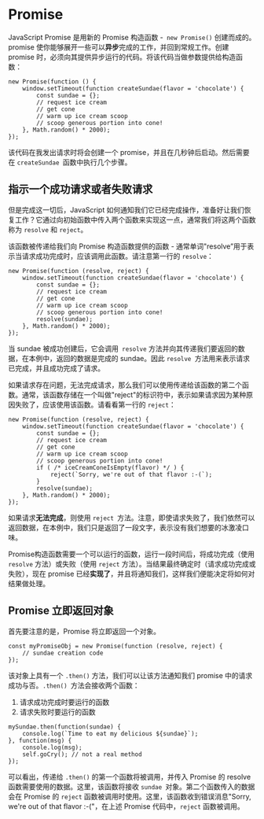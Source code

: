 # Promise
JavaScript Promise 是用新的 Promise 构造函数 -` new Promise()` 创建而成的。promise 使你能够展开一些可以**异步**完成的工作，并回到常规工作。创建 promise 时，必须向其提供异步运行的代码。将该代码当做参数提供给构造函数：

```
new Promise(function () {
    window.setTimeout(function createSundae(flavor = 'chocolate') {
        const sundae = {};
        // request ice cream
        // get cone
        // warm up ice cream scoop
        // scoop generous portion into cone!
    }, Math.random() * 2000);
});
```

该代码在我发出请求时将会创建一个 promise，并且在几秒钟后启动。然后需要在 `createSundae `函数中执行几个步骤。

## 指示一个成功请求或者失败请求
但是完成这一切后，JavaScript 如何通知我们它已经完成操作，准备好让我们恢复工作？它通过向初始函数中传入两个函数来实现这一点，通常我们将这两个函数称为 `resolve` 和 `reject`。

该函数被传递给我们向 Promise 构造函数提供的函数 - 通常单词"resolve”用于表示当请求成功完成时，应该调用此函数。请注意第一行的 `resolve`：

```
new Promise(function (resolve, reject) {
    window.setTimeout(function createSundae(flavor = 'chocolate') {
        const sundae = {};
        // request ice cream
        // get cone
        // warm up ice cream scoop
        // scoop generous portion into cone!
        resolve(sundae);
    }, Math.random() * 2000);
});
```
当 sundae 被成功创建后，它会调用` resolve` 方法并向其传递我们要返回的数据，在本例中，返回的数据是完成的 sundae。因此 `resolve `方法用来表示请求已完成，并且成功完成了请求。

如果请求存在问题，无法完成请求，那么我们可以使用传递给该函数的第二个函数。通常，该函数存储在一个叫做"reject"的标识符中，表示如果请求因为某种原因失败了，应该使用该函数。请看看第一行的 `reject`：

```
new Promise(function (resolve, reject) {
    window.setTimeout(function createSundae(flavor = 'chocolate') {
        const sundae = {};
        // request ice cream
        // get cone
        // warm up ice cream scoop
        // scoop generous portion into cone!
        if ( /* iceCreamConeIsEmpty(flavor) */ ) {
            reject(`Sorry, we're out of that flavor :-(`);
        }
        resolve(sundae);
    }, Math.random() * 2000);
});
```

如果请求**无法完成**，则使用 `reject `方法。注意，即使请求失败了，我们依然可以返回数据，在本例中，我们只是返回了一段文字，表示没有我们想要的冰激凌口味。

Promise构造函数需要一个可以运行的函数，运行一段时间后，将成功完成（使用 `resolve` 方法）或失败（使用 `reject` 方法）。当结果最终确定时（请求成功完成或失败），现在 promise 已经**实现了**，并且将通知我们，这样我们便能决定将如何对结果做处理。

## Promise 立即返回对象
首先要注意的是，Promise 将立即返回一个对象。

```
const myPromiseObj = new Promise(function (resolve, reject) {
    // sundae creation code
});
```

该对象上具有一个 `.then()` 方法，我们可以让该方法通知我们 promise 中的请求成功与否。`.then() `方法会接收两个函数：

1. 请求成功完成时要运行的函数
1. 请求失败时要运行的函数

```
mySundae.then(function(sundae) {
    console.log(`Time to eat my delicious ${sundae}`);
}, function(msg) {
    console.log(msg);
    self.goCry(); // not a real method
});
```
可以看出，传递给 `.then()` 的第一个函数将被调用，并传入 Promise 的 resolve 函数需要使用的数据。这里，该函数将接收 `sundae `对象。第二个函数传入的数据会在 Promise 的 `reject` 函数被调用时使用。这里，该函数收到错误消息"Sorry, we're out of that flavor :-("，在上述 Promise 代码中，`reject` 函数被调用。